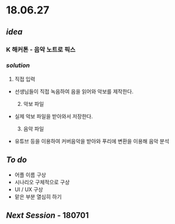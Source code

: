 # 18.06.27

## _idea_

### K 해커톤 - 음악 노트로 픽스

### _solution_

1. 직접 입력

* 선생님들이 직접 녹음하여 음을 읽어와 악보를 제작한다.

   2. 악보 파일

* 실제 악보 파일을 받아와서 저장한다.

   3. 음악 파일

* 유튜브 등을 이용하여 커버음악을 받아와 푸리에 변환을 이용해 음악 분석

## _To do_ 

* 어플 이름 구상
* 시나리오 구체적으로 구상
* UI / UX 구상
* 맡은 부분 열심히 하기

## _Next Session -_ 180701





